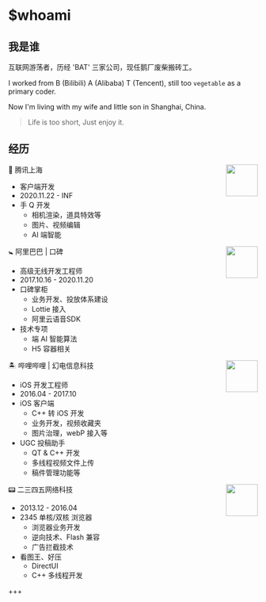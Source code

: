 # $whoami


## 我是谁

互联网游荡者，历经 'BAT' 三家公司，现任鹅厂废柴搬砖工。

I worked from B (Bilibili) A (Alibaba) T (Tencent), still too `vegetable` as a primary coder.

Now I'm living with my wife and little son in Shanghai, China.

> Life is too short, Just enjoy it.

## 经历

🐧 腾讯上海
<img align='right' src='https://ryder-1252249141.cos.ap-shanghai.myqcloud.com/uPic/2021-11-15-qq.jpg' width='64px'>

* 客户端开发
* 2020.11.22 - INF
* 手 Q 开发
  * 相机渲染，道具特效等
  * 图片、视频编辑
  * AI 端智能

🚼 阿里巴巴 | 口碑
<img align='right' src='https://ryder-1252249141.cos.ap-shanghai.myqcloud.com/uPic/2021-11-15-merchant-logo.png' width='64px'>

* 高级无线开发工程师
* 2017.10.16 - 2020.11.20
* 口碑掌柜
  * 业务开发、投放体系建设
  * Lottie 接入
  * 阿里云语音SDK
* 技术专项
  * 端 AI 智能算法
  * H5 容器相关

🏝 哔哩哔哩 | 幻电信息科技
<img align='right' src='https://ryder-1252249141.cos.ap-shanghai.myqcloud.com/uPic/2021-11-15-bilibili-logo.png' width='64px'>

* iOS 开发工程师
* 2016.04 - 2017.10
* iOS 客户端
  * C++ 转 iOS 开发
  * 业务开发，视频收藏夹
  * 图片治理，webP 接入等
* UGC 投稿助手
  * QT & C++ 开发
  * 多线程视频文件上传
  * 稿件管理功能等

📟 二三四五网络科技
<img align='right' src='https://ryder-1252249141.cos.ap-shanghai.myqcloud.com/uPic/2021-11-15-2345.jpg' width='64px'>

* 2013.12 - 2016.04
* 2345 单核/双核 浏览器
  * 浏览器业务开发
  * 逆向技术、Flash 兼容
  * 广告拦截技术
* 看图王、好压
  * DirectUI
  * C++ 多线程开发


+++
